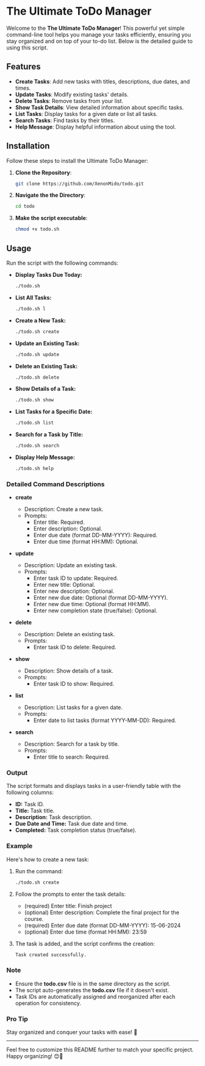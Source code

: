 # The Ultimate ToDo Manager

Welcome to the **The Ultimate ToDo Manager**! This powerful yet simple command-line tool helps you manage your tasks efficiently, ensuring you stay organized and on top of your to-do list. Below is the detailed guide to using this script.

## Features

- **Create Tasks**: Add new tasks with titles, descriptions, due dates, and times.
- **Update Tasks**: Modify existing tasks' details.
- **Delete Tasks**: Remove tasks from your list.
- **Show Task Details**: View detailed information about specific tasks.
- **List Tasks**: Display tasks for a given date or list all tasks.
- **Search Tasks**: Find tasks by their titles.
- **Help Message**: Display helpful information about using the tool.

## Installation

Follow these steps to install the Ultimate ToDo Manager:
1. **Clone the Repository**:
   ```bash
   git clone https://github.com/XenonMido/todo.git
   ```
2. **Navigate the the Directory**:
   ```bash
   cd todo
   ```
3. **Make the script executable**:
   ```bash
   chmod +x todo.sh
   ```







## Usage

Run the script with the following commands:

- **Display Tasks Due Today:**

    ```bash
    ./todo.sh
    ```

- **List All Tasks:**

    ```bash
    ./todo.sh l
    ```

- **Create a New Task:**

    ```bash
    ./todo.sh create
    ```

- **Update an Existing Task:**

    ```bash
    ./todo.sh update
    ```

- **Delete an Existing Task:**

    ```bash
    ./todo.sh delete
    ```

- **Show Details of a Task:**

    ```bash
    ./todo.sh show
    ```

- **List Tasks for a Specific Date:**

    ```bash
    ./todo.sh list
    ```

- **Search for a Task by Title:**

    ```bash
    ./todo.sh search
    ```

- **Display Help Message:**

    ```bash
    ./todo.sh help
    ```

### Detailed Command Descriptions

- **create**
    - Description: Create a new task.
    - Prompts:
        - Enter title: Required.
        - Enter description: Optional.
        - Enter due date (format DD-MM-YYYY): Required.
        - Enter due time (format HH:MM): Optional.

- **update**
    - Description: Update an existing task.
    - Prompts:
        - Enter task ID to update: Required.
        - Enter new title: Optional.
        - Enter new description: Optional.
        - Enter new due date: Optional (format DD-MM-YYYY).
        - Enter new due time: Optional (format HH:MM).
        - Enter new completion state (true/false): Optional.

- **delete**
    - Description: Delete an existing task.
    - Prompts:
        - Enter task ID to delete: Required.

- **show**
    - Description: Show details of a task.
    - Prompts:
        - Enter task ID to show: Required.

- **list**
    - Description: List tasks for a given date.
    - Prompts:
        - Enter date to list tasks (format YYYY-MM-DD): Required.

- **search**
    - Description: Search for a task by title.
    - Prompts:
        - Enter title to search: Required.

### Output

The script formats and displays tasks in a user-friendly table with the following columns:

- **ID:** Task ID.
- **Title:** Task title.
- **Description:** Task description.
- **Due Date and Time:** Task due date and time.
- **Completed:** Task completion status (true/false).

### Example

Here's how to create a new task:

1. Run the command:

    ```bash
    ./todo.sh create
    ```

2. Follow the prompts to enter the task details:

    - (required) Enter title: Finish project
    - (optional) Enter description: Complete the final project for the course.
    - (required) Enter due date (format DD-MM-YYYY): 15-06-2024
    - (optional) Enter due time (format HH:MM): 23:59

3. The task is added, and the script confirms the creation:

    ```bash
    Task created successfully.
    ```

### Note

- Ensure the **todo.csv** file is in the same directory as the script.
- The script auto-generates the **todo.csv** file if it doesn't exist.
- Task IDs are automatically assigned and reorganized after each operation for consistency.

### Pro Tip

Stay organized and conquer your tasks with ease! 💪

---

Feel free to customize this README further to match your specific project. Happy organizing! 😊🚀
